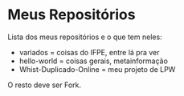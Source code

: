 # Meus Repositórios

Lista dos meus repositórios e o que tem neles:

* variados = coisas do IFPE, entre lá pra ver
* hello-world = coisas gerais, metainformação
* Whist-Duplicado-Online = meu projeto de LPW

O resto deve ser Fork.
